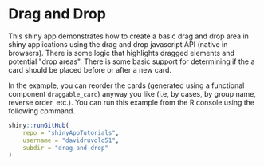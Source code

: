 # Drag and Drop

This shiny app demonstrates how to create a basic drag and drop area in shiny applications using the drag and drop javascript API (native in browsers). There is some logic that highlights dragged elements and potential "drop areas". There is some basic support for determining if the a card should be placed before or after a new card.

In the example, you can reorder the cards (generated using a functional component `draggable_card`) anyway you like (i.e, by cases, by group name, reverse order, etc.). You can run this example from the R console using the following command.

```r
shiny::runGitHub(
    repo = "shinyAppTutorials",
    username = "davidruvolo51",
    subdir = "drag-and-drop"
)
```